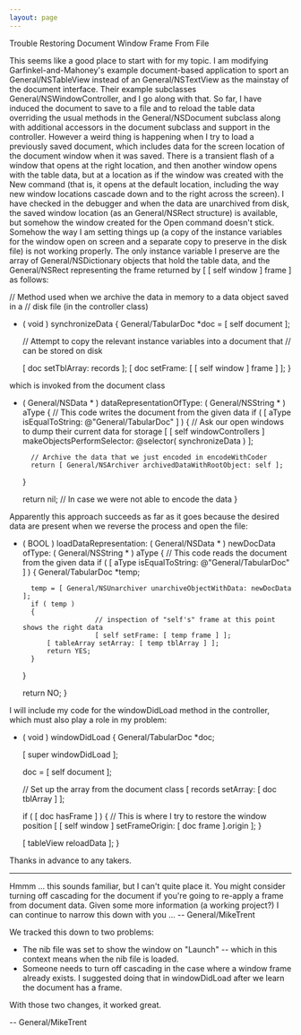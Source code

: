 ```yaml
---
layout: page
---
```


Trouble Restoring Document Window Frame From File

This seems like a good place to start with for my topic. I am modifying Garfinkel-and-Mahoney's example document-based application to sport an General/NSTableView instead of an General/NSTextView as the mainstay of the document interface. Their example subclasses General/NSWindowController, and I go along with that. So far, I have induced the document to save to a file and to reload the table data overriding the usual methods in the General/NSDocument subclass along with additional accessors in the document subclass and support in the controller. However a weird thing is happening when I try to load a previously saved document, which includes data for the screen location of the document window when it was saved. There is a transient flash of a window that opens at the right location, and then another window opens with the table data, but at a location as if the window was created with the New command (that is, it opens at the default location, including the way new window locations cascade down and to the right across the screen). I have checked in the debugger and when the data are unarchived from disk, the saved window location (as an General/NSRect structure) is available, but somehow the window created for the Open command doesn't stick. Somehow the way I am setting things up (a copy of the instance variables for the window open on screen and a separate copy to preserve in the disk file) is not working properly. The only instance variable I preserve are the array of General/NSDictionary objects that hold the table data, and the General/NSRect representing the frame returned by [ [ self window ] frame ] as follows:
    
// Method used when we archive the data in memory to a data object saved in a 
// disk file (in the controller class)

- ( void ) synchronizeData
{
	General/TabularDoc *doc = [ self document ];
	
	// Attempt to copy the relevant instance variables into a document that 
        // can be stored on disk
	
	[ doc setTblArray: records ];
	[ doc setFrame: [ [ self window ] frame ] ];
}

 which is invoked from the document class
    
- ( General/NSData * ) dataRepresentationOfType: ( General/NSString * ) aType
{
	// This code writes the document from the given data
	if ( [ aType isEqualToString: @"General/TabularDoc" ] )
	{
		// Ask our open windows to dump their current data for storage
		[ [ self windowControllers ]
			makeObjectsPerformSelector: @selector( synchronizeData ) ];
		
		// Archive the data that we just encoded in encodeWithCoder
		return [ General/NSArchiver archivedDataWithRootObject: self ];
	}
	
	return nil;		// In case we were not able to encode the data
}

Apparently this approach succeeds as far as it goes because the desired data are present when we reverse the process and open the file:
    
- ( BOOL ) loadDataRepresentation: ( General/NSData * ) newDocData ofType: ( General/NSString * ) aType
{
	// This code reads the document from the given data
	if ( [ aType isEqualToString: @"General/TabularDoc" ] )
	{
		General/TabularDoc *temp;
		
		temp = [ General/NSUnarchiver unarchiveObjectWithData: newDocData ];
		if ( temp )
		{
                        // inspection of "self's" frame at this point shows the right data
                        [ self setFrame: [ temp frame ] ]; 
			[ tableArray setArray: [ temp tblArray ] ];
			return YES;
		}
	}
	
	return NO;
}

I will include my code for the windowDidLoad method in the controller, which must also play a role in my problem:
    
- ( void ) windowDidLoad
{
	General/TabularDoc *doc;
	
	[ super windowDidLoad ];
	
	doc = [ self document ];
	
	// Set up the array from the document class
	[ records setArray: [ doc tblArray ] ];
	
	if ( [ doc hasFrame ] )
	{
              // This is where I try to restore the window position
	      [ [ self window ] setFrameOrigin: [ doc frame ].origin ]; 
	}
	
	[ tableView reloadData ];
}


Thanks in advance to any takers.

----

Hmmm ... this sounds familiar, but I can't quite place it. You might consider turning off cascading for the document if you're going to re-apply a frame from document data. Given some more information (a working project?) I can continue to narrow this down with you ... -- General/MikeTrent

We tracked this down to two problems: 


* The nib file was set to show the window on "Launch" -- which in this context means when the nib file is loaded.
* Someone needs to turn off cascading in the case where a window frame already exists. I suggested doing that in windowDidLoad after we learn the document has a frame.


With those two changes, it worked great. 

-- General/MikeTrent